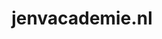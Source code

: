 ---
layout: post
title:  "jenvacademie.nl"
internal_url:  "/dutchgov/jenvacademie.nl.html"
categories: dutchgov
---